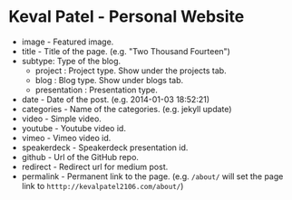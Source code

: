 # Keval Patel - Personal Website
- image - Featured image.
- title - Title of the page. (e.g. "Two Thousand Fourteen")
- subtype: Type of the blog.
  - project : Project type. Show under the projects tab.
  - blog : Blog type. Show under blogs tab.
  - presentation : Presentation type.
- date - Date of the post. (e.g. 2014-01-03 18:52:21)
- categories - Name of the categories. (e.g. jekyll update)
- video - Simple video.
- youtube - Youtube video id.
- vimeo - Vimeo video id.
- speakerdeck - Speakerdeck presentation id.
- github - Url of the GitHub repo.
- redirect - Redirect url for medium post.
- permalink - Permanent link to the page. (e.g. `/about/` will set the page link to `htttp://kevalpatel2106.com/about/`)
